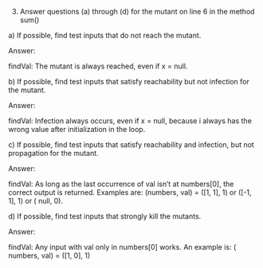 3. Answer questions (a) through (d) for the mutant on line 6 in the method sum()

a) If possible, find test inputs that do not reach the mutant.

Answer:

findVal: The mutant is always reached, even if x = null.

b) If possible, find test inputs that satisfy reachability but not infection for the mutant.

Answer:

findVal: Infection always occurs, even if x = null, because i always has the wrong value after initialization in the loop.

c) If possible, find test inputs that satisfy reachability and infection, but not propagation for the mutant.

Answer:

findVal: As long as the last occurrence of val isn’t at numbers[0], the correct output is returned. 
Examples are: (numbers, val) = ([1, 1], 1) or ([-1, 1], 1) or ( null, 0).

d) If possible, find test inputs that strongly kill the mutants.

Answer:

findVal: Any input with val only in numbers[0] works. 
An example is: ( numbers, val) = ([1, 0], 1)
